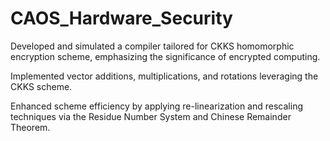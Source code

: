 # CAOS_Hardware_Security

Developed and simulated a compiler tailored for CKKS homomorphic encryption scheme, emphasizing the significance of encrypted computing.

Implemented vector additions, multiplications, and rotations leveraging the CKKS scheme.

Enhanced scheme efficiency by applying re-linearization and rescaling techniques via the Residue Number System and Chinese Remainder Theorem.
